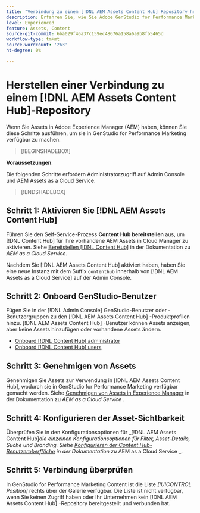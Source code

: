 ```yaml
---
title: "Verbindung zu einem [!DNL AEM Assets Content Hub] Repository herstellen"
description: Erfahren Sie, wie Sie Adobe GenStudio for Performance Marketing mit einem Adobe Experience Manager (AEM) [!DNL Content Hub] Repository verbinden und vorhandene genehmigte Inhalte nutzen.
level: Experienced
feature: Assets, Content
source-git-commit: 6ba029f46a37c159ec48676a158a6a9b8fb5465d
workflow-type: tm+mt
source-wordcount: '263'
ht-degree: 0%

---
```


# Herstellen einer Verbindung zu einem [!DNL AEM Assets Content Hub]-Repository

Wenn Sie Assets in Adobe Experience Manager (AEM) haben, können Sie diese Schritte ausführen, um sie in GenStudio for Performance Marketing verfügbar zu machen.

>[!BEGINSHADEBOX]

**Voraussetzungen**:

Die folgenden Schritte erfordern Administratorzugriff auf Admin Console und AEM Assets as a Cloud Service.

>[!ENDSHADEBOX]

## Schritt 1: Aktivieren Sie [!DNL AEM Assets Content Hub]

Führen Sie den Self-Service-Prozess **Content Hub bereitstellen** aus, um [!DNL Content Hub] für Ihre vorhandene AEM Assets in Cloud Manager zu aktivieren. Siehe [Bereitstellen [!DNL Content Hub]](https://experienceleague.adobe.com/en/docs/experience-manager-cloud-service/content/assets/content-hub/deploy-content-hub) in der Dokumentation zu _AEM as a Cloud Service_.

Nachdem Sie [!DNL AEM Assets Content Hub] aktiviert haben, haben Sie eine neue Instanz mit dem Suffix `contenthub` innerhalb von [!DNL AEM Assets as a Cloud Service] auf der Admin Console.

## Schritt 2: Onboard GenStudio-Benutzer

Fügen Sie in der [!DNL Admin Console] GenStudio-Benutzer oder -Benutzergruppen zu den [!DNL AEM Assets Content Hub] -Produktprofilen hinzu. [!DNL AEM Assets Content Hub] -Benutzer können Assets anzeigen, aber keine Assets hinzufügen oder vorhandene Assets ändern.

- [Onboard [!DNL Content Hub] administrator](https://experienceleague.adobe.com/en/docs/experience-manager-cloud-service/content/assets/content-hub/deploy-content-hub#onboard-content-hub-administrator)
- [Onboard [!DNL Content Hub] users](https://experienceleague.adobe.com/en/docs/experience-manager-cloud-service/content/assets/content-hub/deploy-content-hub#onboard-content-hub-users)

## Schritt 3: Genehmigen von Assets

Genehmigen Sie Assets zur Verwendung in [!DNL AEM Assets Content Hub], wodurch sie in GenStudio for Performance Marketing verfügbar gemacht werden. Siehe [Genehmigen von Assets in Experience Manager](https://experienceleague.adobe.com/en/docs/experience-manager-cloud-service/content/assets/dynamicmedia/dynamic-media-open-apis/approve-assets) in der Dokumentation zu _AEM as a Cloud Service_ .

## Schritt 4: Konfigurieren der Asset-Sichtbarkeit

Überprüfen Sie in den Konfigurationsoptionen für _[!DNL AEM Assets Content Hub]_die einzelnen Konfigurationsoptionen für Filter, Asset-Details, Suche und Branding. Siehe [Konfigurieren der Content Hub-Benutzeroberfläche](https://experienceleague.adobe.com/en/docs/experience-manager-cloud-service/content/assets/content-hub/configure-content-hub-ui-options) in der Dokumentation zu_ AEM as a Cloud Service _.

## Schritt 5: Verbindung überprüfen

In GenStudio for Performance Marketing Content ist die Liste _[!UICONTROL Position]_ rechts über der Galerie verfügbar. Die Liste ist nicht verfügbar, wenn Sie keinen Zugriff haben oder Ihr Unternehmen kein [!DNL AEM Assets Content Hub] -Repository bereitgestellt und verbunden hat.
